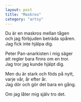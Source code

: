```yaml
---
layout: post
title: "Maskros"
category: "artsy"
---
```

Du är en maskros mellan tågen<br />
och jag förbjuden beträda spåren.<br />
Jag fick inte hjälpa dig.

Peter Pan-anarkisten i mig säger<br />
att regler bara finns om en tror.<br />
Jag tror jag kunde hjälpt dig.

Men du är stark och föds på nytt,<br />
varje vår, år efter år.<br />
Jag dör och gör det bara en gång.

Om jag låter mig själv tro det.

